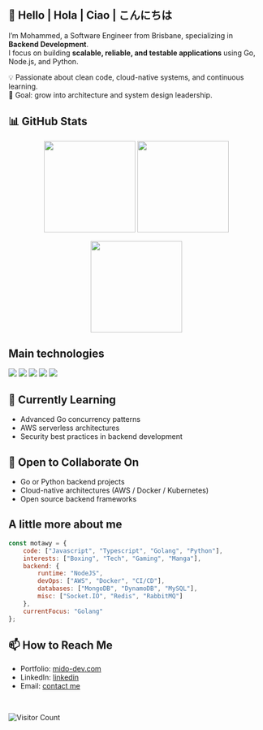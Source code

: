 ## 👋 Hello | Hola | Ciao | こんにちは

I’m Mohammed, a Software Engineer from Brisbane, specializing in **Backend Development**.  
I focus on building **scalable, reliable, and testable applications** using Go, Node.js, and Python.  

💡 Passionate about clean code, cloud-native systems, and continuous learning.  
🎯 Goal: grow into architecture and system design leadership.  

## 📊 GitHub Stats
<p align="center">
  <img src="https://github-readme-stats.vercel.app/api?username=motawy&show_icons=true&theme=radical" height="180">
  <img src="https://github-readme-stats.vercel.app/api/top-langs/?username=motawy&layout=compact&theme=radical" height="180">
</p>

<p align="center">
  <img src="https://streak-stats.demolab.com?user=motawy&theme=radical&hide_border=true" height="180">
</p>

## Main technologies

![](https://img.shields.io/badge/JavaScript-F7DF1E?style=for-the-badge&logo=javascript&logoColor=black)
![](https://img.shields.io/badge/TypeScript-007ACC?style=for-the-badge&logo=typescript&logoColor=white)
![](https://img.shields.io/badge/Node.js-43853D?style=for-the-badge&logo=node.js&logoColor=white)
![](https://img.shields.io/badge/Go-00ADD8?style=for-the-badge&logo=go&logoColor=white)
![](https://img.shields.io/badge/Python-green?style=for-the-badge&logo=python&logoColor=white)

## 🌱 Currently Learning
- Advanced Go concurrency patterns
- AWS serverless architectures
- Security best practices in backend development

## 🤝 Open to Collaborate On
- Go or Python backend projects
- Cloud-native architectures (AWS / Docker / Kubernetes)
- Open source backend frameworks

## A little more about me

```javascript
const motawy = {
    code: ["Javascript", "Typescript", "Golang", "Python"],
    interests: ["Boxing", "Tech", "Gaming", "Manga"],
    backend: {
        runtime: "NodeJS",
        devOps: ["AWS", "Docker", "CI/CD"],
        databases: ["MongoDB", "DynamoDB", "MySQL"],
        misc: ["Socket.IO", "Redis", "RabbitMQ"]
    },
    currentFocus: "Golang"
};
```

## 📫 How to Reach Me
- Portfolio: [mido-dev.com](https://mido-dev.com)  
- LinkedIn: [linkedin](https://linkedin.com/in/mohammed-tantawy)  
- Email: [contact me](mailto:mtantawy.mido@gmail.com)

<br>

![Visitor Count](https://profile-counter.glitch.me/motawy/count.svg)
